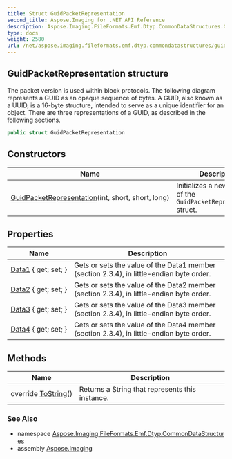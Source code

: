 ```yaml
---
title: Struct GuidPacketRepresentation
second_title: Aspose.Imaging for .NET API Reference
description: Aspose.Imaging.FileFormats.Emf.Dtyp.CommonDataStructures.GuidPacketRepresentation struct. The packet version is used within block protocols. The following diagram represents a GUID as an opaque sequence of bytes. A GUID also known as a UUID is a 16byte structure intended to serve as a unique identifier for an object. There are three representations of a GUID as described in the following sections
type: docs
weight: 2580
url: /net/aspose.imaging.fileformats.emf.dtyp.commondatastructures/guidpacketrepresentation/
---
```

## GuidPacketRepresentation structure

The packet version is used within block protocols. The following diagram represents a GUID as an opaque sequence of bytes. A GUID, also known as a UUID, is a 16-byte structure, intended to serve as a unique identifier for an object. There are three representations of a GUID, as described in the following sections.

```csharp
public struct GuidPacketRepresentation
```

## Constructors

| Name | Description |
| --- | --- |
| [GuidPacketRepresentation](guidpacketrepresentation/)(int, short, short, long) | Initializes a new instance of the `GuidPacketRepresentation` struct. |

## Properties

| Name | Description |
| --- | --- |
| [Data1](../../aspose.imaging.fileformats.emf.dtyp.commondatastructures/guidpacketrepresentation/data1/) { get; set; } | Gets or sets the value of the Data1 member (section 2.3.4), in little-endian byte order. |
| [Data2](../../aspose.imaging.fileformats.emf.dtyp.commondatastructures/guidpacketrepresentation/data2/) { get; set; } | Gets or sets the value of the Data2 member (section 2.3.4), in little-endian byte order. |
| [Data3](../../aspose.imaging.fileformats.emf.dtyp.commondatastructures/guidpacketrepresentation/data3/) { get; set; } | Gets or sets the value of the Data3 member (section 2.3.4), in little-endian byte order. |
| [Data4](../../aspose.imaging.fileformats.emf.dtyp.commondatastructures/guidpacketrepresentation/data4/) { get; set; } | Gets or sets the value of the Data4 member (section 2.3.4), in little-endian byte order. |

## Methods

| Name | Description |
| --- | --- |
| override [ToString](../../aspose.imaging.fileformats.emf.dtyp.commondatastructures/guidpacketrepresentation/tostring/)() | Returns a String that represents this instance. |

### See Also

* namespace [Aspose.Imaging.FileFormats.Emf.Dtyp.CommonDataStructures](../../aspose.imaging.fileformats.emf.dtyp.commondatastructures/)
* assembly [Aspose.Imaging](../../)


